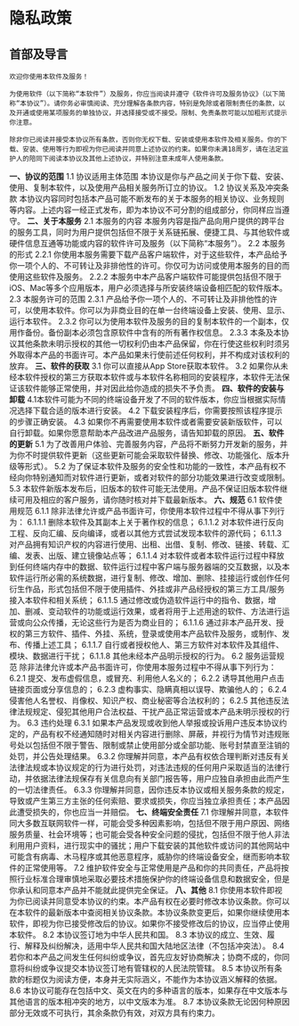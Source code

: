# 隐私政策
## 首部及导言
	欢迎你使用本软件及服务！

	为使用软件（以下简称“本软件”）及服务，你应当阅读并遵守《软件许可及服务协议》（以下简称“本协议”）。请你务必审慎阅读、充分理解各条款内容，特别是免除或者限制责任的条款，以及开通或使用某项服务的单独协议，并选择接受或不接受。限制、免责条款可能以加粗形式提示你注意。

	除非你已阅读并接受本协议所有条款，否则你无权下载、安装或使用本软件及相关服务。你的下载、安装、使用等行为即视为你已阅读并同意上述协议的约束。如果你未满18周岁，请在法定监护人的陪同下阅读本协议及其他上述协议，并特别注意未成年人使用条款。

**一、协议的范围**
1.1 协议适用主体范围
本协议是你与产品之间关于你下载、安装、使用、复制本软件，以及使用产品相关服务所订立的协议。
1.2 协议关系及冲突条款
本协议内容同时包括本产品可能不断发布的关于本服务的相关协议、业务规则等内容。上述内容一经正式发布，即为本协议不可分割的组成部分，你同样应当遵守。
**二、关于本服务**
2.1 本服务的内容
本服务内容是指产品向用户提供的跨平台的服务工具，同时为用户提供包括但不限于关系链拓展、便捷工具、与其他软件或硬件信息互通等功能或内容的软件许可及服务（以下简称“本服务”）。
2.2 本服务的形式
2.2.1 你使用本服务需要下载产品客户端软件，对于这些软件，本产品给予你一项个人的、不可转让及非排他性的许可。你仅可为访问或使用本服务的目的而使用这些软件及服务。
2.2.2 本服务中本产品客户端软件可能提供包括但不限于iOS、Mac等多个应用版本，用户必须选择与所安装终端设备相匹配的软件版本。
2.3 本服务许可的范围
2.3.1 产品给予你一项个人的、不可转让及非排他性的许可，以使用本软件。你可以为非商业目的在单一台终端设备上安装、使用、显示、运行本软件。
2.3.2 你可以为使用本软件及服务的目的复制本软件的一个副本，仅用作备份。备份副本必须包含原软件中含有的所有著作权信息。
2.3.3 本条及本协议其他条款未明示授权的其他一切权利仍由本产品保留，你在行使这些权利时须另外取得本产品的书面许可。本产品如果未行使前述任何权利，并不构成对该权利的放弃。
**三、软件的获取**
3.1 你可以直接从App Store获取本软件。
3.2 如果你从未经本软件授权的第三方获取本软件或与本软件名称相同的安装程序，本软件无法保证该软件能够正常使用，并对因此给你造成的损失不予负责。
**四、软件的安装与卸载**
4.1本软件可能为不同的终端设备开发了不同的软件版本，你应当根据实际情况选择下载合适的版本进行安装。
4.2 下载安装程序后，你需要按照该程序提示的步骤正确安装。
4.3 如果你不再需要使用本软件或者需要安装新版软件，可以自行卸载。如果你愿意帮助本产品改进产品服务，请告知卸载的原因。
**五、软件的更新**
5.1 为了改善用户体验、完善服务内容，产品将不断努力开发新的服务，并为你不时提供软件更新（这些更新可能会采取软件替换、修改、功能强化、版本升级等形式）。
5.2 为了保证本软件及服务的安全性和功能的一致性，本产品有权不经向你特别通知而对软件进行更新，或者对软件的部分功能效果进行改变或限制。
5.3 本软件新版本发布后，旧版本的软件可能无法使用。产品不保证旧版本软件继续可用及相应的客户服务，请你随时核对并下载最新版本。
**六、规范**
6.1 软件使用规范
6.1.1 除非法律允许或产品书面许可，你使用本软件过程中不得从事下列行为：
6.1.1.1 删除本软件及其副本上关于著作权的信息；
6.1.1.2 对本软件进行反向工程、反向汇编、反向编译，或者以其他方式尝试发现本软件的源代码；
6.1.1.3 对产品拥有知识产权的内容进行使用、出租、出借、复制、修改、链接、转载、汇编、发表、出版、建立镜像站点等；
6.1.1.4 对本软件或者本软件运行过程中释放到任何终端内存中的数据、软件运行过程中客户端与服务器端的交互数据，以及本软件运行所必需的系统数据，进行复制、修改、增加、删除、挂接运行或创作任何衍生作品，形式包括但不限于使用插件、外挂或非产品经授权的第三方工具/服务接入本软件和相关系统；
6.1.1.5 通过修改或伪造软件运行中的指令、数据，增加、删减、变动软件的功能或运行效果，或者将用于上述用途的软件、方法进行运营或向公众传播，无论这些行为是否为商业目的；
6.1.1.6 通过非本产品开发、授权的第三方软件、插件、外挂、系统，登录或使用本产品软件及服务，或制作、发布、传播上述工具；
6.1.1.7 自行或者授权他人、第三方软件对本软件及其组件、模块、数据进行干扰；
6.1.1.8 其他未经本产品明示授权的行为。
6.2 服务运营规范
除非法律允许或本产品书面许可，你使用本服务过程中不得从事下列行为：
6.2.1 提交、发布虚假信息，或冒充、利用他人名义的；
6.2.2 诱导其他用户点击链接页面或分享信息的；
6.2.3 虚构事实、隐瞒真相以误导、欺骗他人的；
6.2.4 侵害他人名誉权、肖像权、知识产权、商业秘密等合法权利的；
6.2.5 其他违反法律法规规定、侵犯其他用户合法权益、干扰产品正常运营或本产品未明示授权的行为。
6.3 违约处理
6.3.1 如果本产品发现或收到他人举报或投诉用户违反本协议约定的，产品有权不经通知随时对相关内容进行删除、屏蔽，并视行为情节对违规账号处以包括但不限于警告、限制或禁止使用部分或全部功能、账号封禁直至注销的处罚，并公告处理结果。
6.3.2 你理解并同意，本产品有权依合理判断对违反有关法律法规或本协议规定的行为进行处罚，对违法违规的任何用户采取适当的法律行动，并依据法律法规保存有关信息向有关部门报告等，用户应独自承担由此而产生的一切法律责任。
6.3.3 你理解并同意，因你违反本协议或相关服务条款的规定，导致或产生第三方主张的任何索赔、要求或损失，你应当独立承担责任；本产品因此遭受损失的，你也应当一并赔偿。
**七、终端安全责任**
7.1 你理解并同意，本软件同大多数互联网软件一样，可能会受多种因素影响，包括但不限于用户原因、网络服务质量、社会环境等；也可能会受各种安全问题的侵扰，包括但不限于他人非法利用用户资料，进行现实中的骚扰；用户下载安装的其他软件或访问的其他网站中可能含有病毒、木马程序或其他恶意程序，威胁你的终端设备安全，继而影响本软件的正常使用等。
7.2 维护软件安全与正常使用是产品和你的共同责任，产品将按照行业标准合理审慎地采取必要技术措施保护你的终端设备信息和数据安全，但是你承认和同意本产品并不能就此提供完全保证。
**八、其他**
8.1 你使用本软件即视为你已阅读并同意受本协议的约束。本产品有权在必要时修改本协议条款。你可以在本软件的最新版本中查阅相关协议条款。本协议条款变更后，如果你继续使用本软件，即视为你已接受修改后的协议。如果你不接受修改后的协议，应当停止使用本软件。
8.2 本协议签订地为中华人民共和国。
8.3 本协议的成立、生效、履行、解释及纠纷解决，适用中华人民共和国大陆地区法律（不包括冲突法）。
8.4 若你和本产品之间发生任何纠纷或争议，首先应友好协商解决；协商不成的，你同意将纠纷或争议提交本协议签订地有管辖权的人民法院管辖。
8.5 本协议所有条款的标题仅为阅读方便，本身并无实际涵义，不能作为本协议涵义解释的依据。
8.6 本协议可能存在包括中文、英文在内的多种语言的版本，如果存在中文版本与其他语言的版本相冲突的地方，以中文版本为准。
8.7 本协议条款无论因何种原因部分无效或不可执行，其余条款仍有效，对双方具有约束力。